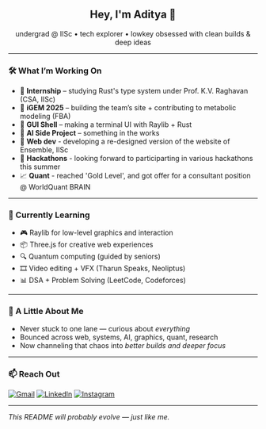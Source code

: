 <h2 align="center">Hey, I'm Aditya 👋</h2>
<p align="center">undergrad @ IISc • tech explorer • lowkey obsessed with clean builds & deep ideas</p>

---

### 🛠️ What I’m Working On
- 🧠 **Internship** – studying Rust's type system under Prof. K.V. Raghavan (CSA, IISc)
- 🧪 **iGEM 2025** – building the team’s site + contributing to metabolic modeling (FBA)
- 🧵 **GUI Shell** – making a terminal UI with Raylib + Rust
- 🤖 **AI Side Project** – something in the works
- 📱 **Web dev** - developing a re-designed version of the website of Ensemble, IISc
- 🎢 **Hackathons** - looking forward to participarting in various hackathons this summer
- 📈 **Quant** - reached 'Gold Level', and got offer for a consultant position @ WorldQuant BRAIN

---

### 🌱 Currently Learning
- 🎮 Raylib for low-level graphics and interaction
- 📦 Three.js for creative web experiences
- 🔍 Quantum computing (guided by seniors)
- 🎞️ Video editing + VFX (Tharun Speaks, Neoliptus)
- 📊 DSA + Problem Solving (LeetCode, Codeforces)

---

### 🧩 A Little About Me
- Never stuck to one lane — curious about *everything*
- Bounced across web, systems, AI, graphics, quant, research
- Now channeling that chaos into *better builds and deeper focus*

---

### 📫 Reach Out
[![Gmail](https://skillicons.dev/icons?i=gmail)](mailto:adityaat@iisc.ac.in)
[![LinkedIn](https://skillicons.dev/icons?i=linkedin)](https://www.linkedin.com/in/aditya-a-thakkar)
[![Instagram](https://skillicons.dev/icons?i=instagram)](https://www.instagram.com/aditya_a.thakkar)

---

_This README will probably evolve — just like me._

